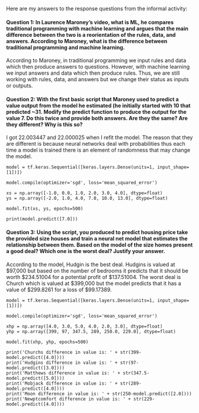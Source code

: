 Here are my answers to the response questions from the informal activity:

#### Question 1: In Laurence Maroney’s video, what is ML, he compares traditional programming with machine learning and argues that the main difference between the two is a reorientation of the rules, data, and answers. According to Maroney, what is the difference between traditional programming and machine learning. 

According to Maroney, in traditional programming we input rules and data which then produce answers to questions. However, with machine learning we input answers and data which then produce rules. Thus, we are still working with rules, data, and answers but we change their status as inputs or outputs. 

#### Question 2:	With the first basic script that Maroney used to predict a value output from the model he estimated (he initially started with 10 that predicted ~31. Modify the predict function to produce the output for the value 7. Do this twice and provide both answers. Are they the same? Are they different? Why is this so?

I got 22.003447 and 22.000025 when I refit the model. The reason that they are different is because neural networks deal with probabilities thus each time a model is trained there is an element of randomness that may change the model.

```
model = tf.keras.Sequential([keras.layers.Dense(units=1, input_shape=[1])])

model.compile(optimizer='sgd', loss='mean_squared_error')

xs = np.array([-1.0, 0.0, 1.0, 2.0, 3.0, 4.0], dtype=float)
ys = np.array([-2.0, 1.0, 4.0, 7.0, 10.0, 13.0], dtype=float)

model.fit(xs, ys, epochs=500)

print(model.predict([7.0]))
```

#### Question 3: Using the script, you produced to predict housing price take the provided size houses and train a neural net model that estimates the relationship between them. Based on the model of the size homes present a good deal? Which one is the worst deal? Justify your answer.

According to the model, Hudgin is the best deal. Hudgins is valued at $97,000 but based on the number of bedrooms it predicts that it should be worth $234.51004 for a potential profit of $137.51004. The worst deal is Church which is valued at $399,000 but the model predicts that it has a value of $299.8261 for a loss of $99.17389.

```
model = tf.keras.Sequential([keras.layers.Dense(units=1, input_shape=[1])])

model.compile(optimizer='sgd', loss='mean_squared_error')

xhp = np.array([4.0, 3.0, 5.0, 4.0, 2.0, 3.0], dtype=float)
yhp = np.array([399, 97, 347.5, 289, 250.0, 229.0], dtype=float)

model.fit(xhp, yhp, epochs=500)

print('Churchs difference in value is: ' + str(399-model.predict([4.0])))
print('Hudgins difference in value is: ' + str(97-model.predict([3.0])))
print('Matthews difference in value is: ' + str(347.5-model.predict([5.0])))
print('Mobjack difference in value is: ' + str(289-model.predict([4.0])))
print('Moon difference in value is: ' + str(250-model.predict([2.0])))
print('Newptcomfort difference in value is: ' + str(229-model.predict([4.0])))
```
